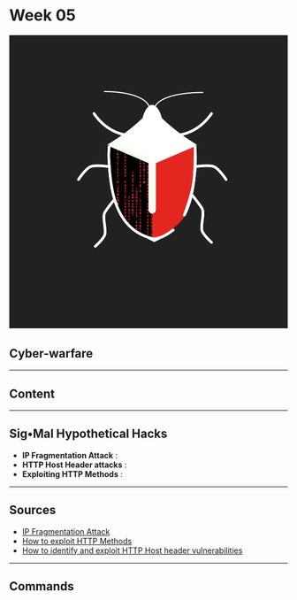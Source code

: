 # Week 05

![](https://raw.githubusercontent.com/AOrps/SigMal/master/educational-material/sem3/img/sem3-beetle.jpg)
<!-- Beetle should change by sem -->

## Cyber-warfare
---
## Content <!-- Fill this section however deemed necessary-->


---

## Sig•Mal Hypothetical Hacks
* **IP Fragmentation Attack** : 
* **HTTP Host Header attacks** : 
* **Exploiting HTTP Methods** : 

---

## Sources  
* [IP Fragmentation Attack](https://www.imperva.com/learn/ddos/ip-fragmentation-attack-teardrop/)
* [How to exploit HTTP Methods](https://security.stackexchange.com/questions/21413/how-to-exploit-http-methods)
* [How to identify and exploit HTTP Host header vulnerabilities](https://portswigger.net/web-security/host-header/exploiting)
---
## Commands
```

```